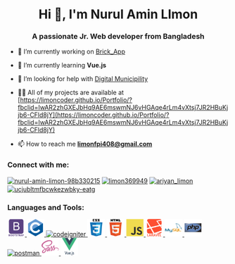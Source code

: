 <h1 align="center">Hi 👋, I'm Nurul Amin LImon</h1>
<h3 align="center">A passionate Jr. Web developer from Bangladesh</h3>

- 🔭 I’m currently working on [Brick_App](http://amarbrick.com/)

- 🌱 I’m currently learning **Vue.js**

- 🤝 I’m looking for help with [Digital Municipility](apps.digitalpoura.org/)

- 👨‍💻 All of my projects are available at [https://limoncoder.github.io/Portfolio/?fbclid=IwAR2zhGXEJbHq9AE6mswmNJ6vHGAqe4rLm4vXtsj7JR2HBuKjjb6-CFld8jY](https://limoncoder.github.io/Portfolio/?fbclid=IwAR2zhGXEJbHq9AE6mswmNJ6vHGAqe4rLm4vXtsj7JR2HBuKjjb6-CFld8jY)

- 📫 How to reach me **limonfpi408@gmail.com**

<h3 align="left">Connect with me:</h3>
<p align="left">
<a href="https://linkedin.com/in/nurul-amin-limon-98b330215" target="blank"><img align="center" src="https://raw.githubusercontent.com/rahuldkjain/github-profile-readme-generator/master/src/images/icons/Social/linked-in-alt.svg" alt="nurul-amin-limon-98b330215" height="30" width="40" /></a>
<a href="https://fb.com/limon369949" target="blank"><img align="center" src="https://raw.githubusercontent.com/rahuldkjain/github-profile-readme-generator/master/src/images/icons/Social/facebook.svg" alt="limon369949" height="30" width="40" /></a>
<a href="https://instagram.com/ariyan_limon" target="blank"><img align="center" src="https://raw.githubusercontent.com/rahuldkjain/github-profile-readme-generator/master/src/images/icons/Social/instagram.svg" alt="ariyan_limon" height="30" width="40" /></a>
<a href="https://www.youtube.com/c/ucjubltmfbcwkezwbky-eatg" target="blank"><img align="center" src="https://raw.githubusercontent.com/rahuldkjain/github-profile-readme-generator/master/src/images/icons/Social/youtube.svg" alt="ucjubltmfbcwkezwbky-eatg" height="30" width="40" /></a>
</p>

<h3 align="left">Languages and Tools:</h3>
<p align="left"> <a href="https://getbootstrap.com" target="_blank"> <img src="https://raw.githubusercontent.com/devicons/devicon/master/icons/bootstrap/bootstrap-plain-wordmark.svg" alt="bootstrap" width="40" height="40"/> </a> <a href="https://www.cprogramming.com/" target="_blank"> <img src="https://raw.githubusercontent.com/devicons/devicon/master/icons/c/c-original.svg" alt="c" width="40" height="40"/> </a> <a href="https://codeigniter.com" target="_blank"> <img src="https://cdn.worldvectorlogo.com/logos/codeigniter.svg" alt="codeigniter" width="40" height="40"/> </a> <a href="https://www.w3schools.com/css/" target="_blank"> <img src="https://raw.githubusercontent.com/devicons/devicon/master/icons/css3/css3-original-wordmark.svg" alt="css3" width="40" height="40"/> </a> <a href="https://www.w3.org/html/" target="_blank"> <img src="https://raw.githubusercontent.com/devicons/devicon/master/icons/html5/html5-original-wordmark.svg" alt="html5" width="40" height="40"/> </a> <a href="https://developer.mozilla.org/en-US/docs/Web/JavaScript" target="_blank"> <img src="https://raw.githubusercontent.com/devicons/devicon/master/icons/javascript/javascript-original.svg" alt="javascript" width="40" height="40"/> </a> <a href="https://laravel.com/" target="_blank"> <img src="https://raw.githubusercontent.com/devicons/devicon/master/icons/laravel/laravel-plain-wordmark.svg" alt="laravel" width="40" height="40"/> </a> <a href="https://www.mysql.com/" target="_blank"> <img src="https://raw.githubusercontent.com/devicons/devicon/master/icons/mysql/mysql-original-wordmark.svg" alt="mysql" width="40" height="40"/> </a> <a href="https://www.php.net" target="_blank"> <img src="https://raw.githubusercontent.com/devicons/devicon/master/icons/php/php-original.svg" alt="php" width="40" height="40"/> </a> <a href="https://postman.com" target="_blank"> <img src="https://www.vectorlogo.zone/logos/getpostman/getpostman-icon.svg" alt="postman" width="40" height="40"/> </a> <a href="https://sass-lang.com" target="_blank"> <img src="https://raw.githubusercontent.com/devicons/devicon/master/icons/sass/sass-original.svg" alt="sass" width="40" height="40"/> </a> <a href="https://vuejs.org/" target="_blank"> <img src="https://raw.githubusercontent.com/devicons/devicon/master/icons/vuejs/vuejs-original-wordmark.svg" alt="vuejs" width="40" height="40"/> </a> </p>

